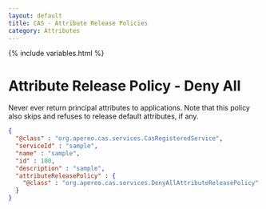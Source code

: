 ```yaml
---
layout: default
title: CAS - Attribute Release Policies
category: Attributes
---
```


{% include variables.html %}

# Attribute Release Policy - Deny All

Never ever return principal attributes to applications. Note that this policy
also skips and refuses to release default attributes, if any.

```json
{
  "@class" : "org.apereo.cas.services.CasRegisteredService",
  "serviceId" : "sample",
  "name" : "sample",
  "id" : 100,
  "description" : "sample",
  "attributeReleasePolicy" : {
    "@class" : "org.apereo.cas.services.DenyAllAttributeReleasePolicy"
  }
}
```
